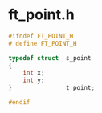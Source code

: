 # ft_point.h

```c
#ifndef FT_POINT_H
# define FT_POINT_H

typedef struct	s_point
{
	int	x;
	int	y;
}				t_point;

#endif
```
